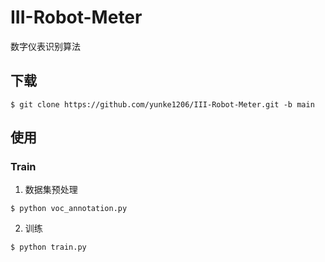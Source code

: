 # III-Robot-Meter

数字仪表识别算法

## 下载

```
$ git clone https://github.com/yunke1206/III-Robot-Meter.git -b main
```

## 使用

### Train

1. 数据集预处理

```
$ python voc_annotation.py
```

2. 训练

```
$ python train.py
```



